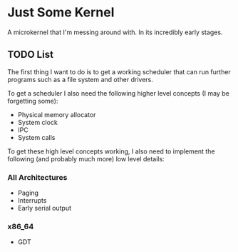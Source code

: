 # Just Some Kernel

A microkernel that I'm messing around with. In its incredibly early stages.

## TODO List

The first thing I want to do is to get a working scheduler that can run further programs such as a file system and other drivers.

To get a scheduler I also need the following higher level concepts (I may be forgetting some):

* Physical memory allocator
* System clock
* IPC
* System calls

To get these high level concepts working, I also need to implement the following (and probably much more) low level details:

### All Architectures

* Paging
* Interrupts
* Early serial output

### x86_64

* GDT
